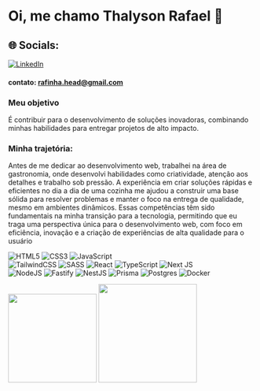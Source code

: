 # Oi, me chamo Thalyson Rafael 👋

## 🌐 Socials:
[![LinkedIn](https://img.shields.io/badge/LinkedIn-%230077B5.svg?logo=linkedin&logoColor=white)](https://www.linkedin.com/in/thalyson-ribeiro-978b682a0/)

#### **contato:** rafinha.head@gmail.com

### Meu objetivo
É contribuir para o desenvolvimento de soluções inovadoras, combinando minhas habilidades para entregar projetos de alto impacto.

### Minha trajetória:
Antes de me dedicar ao desenvolvimento web, trabalhei na área de gastronomia, onde desenvolvi habilidades como criatividade, atenção aos detalhes e trabalho sob pressão. A experiência em criar soluções rápidas e eficientes no dia a dia de uma cozinha me ajudou a construir uma base sólida para resolver problemas e manter o foco na entrega de qualidade, mesmo em ambientes dinâmicos. Essas competências têm sido fundamentais na minha transição para a tecnologia, permitindo que eu traga uma perspectiva única para o desenvolvimento web, com foco em eficiência, inovação e a criação de experiências de alta qualidade para o usuário


![HTML5](https://img.shields.io/badge/html5-%23E34F26.svg?style=for-the-badge&logo=html5&logoColor=white)
![CSS3](https://img.shields.io/badge/css3-%231572B6.svg?style=for-the-badge&logo=css3&logoColor=white)
![JavaScript](https://img.shields.io/badge/javascript-%23323330.svg?style=for-the-badge&logo=javascript&logoColor=%23F7DF1E)
<br/>
![TailwindCSS](https://img.shields.io/badge/tailwindcss-%2338B2AC.svg?style=for-the-badge&logo=tailwind-css&logoColor=white)
![SASS](https://img.shields.io/badge/SASS-hotpink.svg?style=for-the-badge&logo=SASS&logoColor=white)
![React](https://img.shields.io/badge/react-%2320232a.svg?style=for-the-badge&logo=react&logoColor=%2361DAFB)
![TypeScript](https://img.shields.io/badge/typescript-%23007ACC.svg?style=for-the-badge&logo=typescript&logoColor=white)
![Next JS](https://img.shields.io/badge/Next-black?style=for-the-badge&logo=next.js&logoColor=white)
<br/>
![NodeJS](https://img.shields.io/badge/node.js-6DA55F?style=for-the-badge&logo=node.js&logoColor=white)
![Fastify](https://img.shields.io/badge/fastify-%23000000.svg?style=for-the-badge&logo=fastify&logoColor=white)
![NestJS](https://img.shields.io/badge/nestjs-%23E0234E.svg?style=for-the-badge&logo=nestjs&logoColor=white)
![Prisma](https://img.shields.io/badge/Prisma-3982CE?style=for-the-badge&logo=Prisma&logoColor=white)
![Postgres](https://img.shields.io/badge/postgres-%23316192.svg?style=for-the-badge&logo=postgresql&logoColor=white)
![Docker](https://img.shields.io/badge/docker-%230db7ed.svg?style=for-the-badge&logo=docker&logoColor=white)

<!--![Firebase](https://img.shields.io/badge/firebase-a08021?style=for-the-badge&logo=firebase&logoColor=ffcd34)-->
<!--![MongoDB](https://img.shields.io/badge/MongoDB-%234ea94b.svg?style=for-the-badge&logo=mongodb&logoColor=white)-->

<div>
<img height="180em" src="https://github-readme-stats.vercel.app/api?username=ThalysonRibeiro&theme=dark&hide_border=false&include_all_commits=true&count_private=true" />
<img height="200em" src="https://github-readme-stats.vercel.app/api/top-langs/?username=ThalysonRibeiro&theme=dark&hide_border=false&include_all_commits=false&count_private=false&layout=compact" />
</div>
